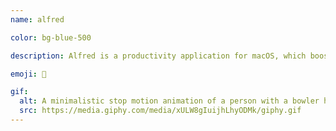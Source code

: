 ```yaml
---
name: alfred

color: bg-blue-500

description: Alfred is a productivity application for macOS, which boosts your efficiency with hotkeys, keywords and text expansion.

emoji: 🎩

gif:
  alt: A minimalistic stop motion animation of a person with a bowler hat.
  src: https://media.giphy.com/media/xULW8gIuijhLhyODMk/giphy.gif
---
```

